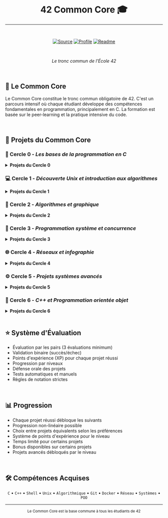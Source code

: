 <div align="center">

# 42 Common Core 🎓
---
<br>

[![Source](https://img.shields.io/badge/Source-Code_Projects-181717?logo=github&logoColor=white)](https://github.com/Xxzer042xX/42-Common-Core/tree/main)
[![Profile](https://img.shields.io/badge/Main-Profile-purple?logo=github&logoColor=white)](https://github.com/Xxzer042xX)
[![Readme](https://img.shields.io/badge/Readme-Project-181717?logo=github&logoColor=white)](https://github.com/Xxzer042xX/42-Common-Core/blob/main/README.md)

<br>

*Le tronc commun de l'École 42*
</div>
<br>

## 📘 Le Common Core
Le Common Core constitue le tronc commun obligatoire de 42. C'est un parcours intensif où chaque étudiant développe des compétences fondamentales en programmation, principalement en C. La formation est basée sur le peer-learning et la pratique intensive du code.

<br>

## 🎯 Projets du Common Core

### 🔰 Cercle 0 - *Les bases de la programmation en C*
<details>
<summary><strong>Projets du Cercle 0</strong></summary>

- [**libft**](https://github.com/Xxzer042xX/42-Common-Core/tree/main/libft)
  
  - Recréation des fonctions essentielles de la libc
  - Premier projet en C du cursus
  - Fondamentaux de la programmation en C
  - Gestion de la mémoire (malloc, free)
  - Manipulation de chaînes de caractères
  - Création et manipulation de listes chaînées
  - Fonctions de conversion de types
  - Implémentation de fonctions mathématiques de base
  - Gestion des erreurs et des cas limites
</details>

### 💻 Cercle 1 - *Découverte Unix et introduction aux algorithmes*
<details>
<summary><strong>Projets du Cercle 1</strong></summary>

- [**get_next_line**](https://github.com/Xxzer042xX/42-Common-Core/tree/main/get_next_line)
  - Lecture de fichier ligne par ligne
  - Gestion avancée des file descriptors
  - Allocation dynamique optimisée
  - Buffer management et memory leaks
  - Gestion de fichiers multiples simultanément
  - Utilisation des variables statiques
  - Optimisation des performances de lecture

- [**ft_printf**](https://github.com/42School/ft_printf)
  - Reproduction complète de printf
  - Gestion des fonctions variadiques
  - Parsing complexe de format
  - Gestion de multiples conversions (%s, %d, %x, etc.)
  - Gestion des flags de format (-, 0, ., *)
  - Optimisation des performances d'affichage
  - Gestion précise des types de données

- [**Born2beroot**](https://github.com/42School/Born2beroot)
  - Installation complète d'un système Debian/CentOS
  - Partitionnement avancé avec LVM
  - Configuration sécurisée de SSH
  - Mise en place d'un pare-feu UFW/Firewalld
  - Politique stricte de mots de passe avec PAM
  - Configuration de sudo avec règles strictes
  - Script de monitoring système
  - Configuration de WordPress avec Lighttpd/Apache
</details>

### 🌟 Cercle 2 - *Algorithmes et graphique*
<details>
<summary><strong>Projets du Cercle 2</strong></summary>

- [**push_swap**](https://github.com/Xxzer042xX/42-Common-Core/tree/main/push_swap)
  - Implémentation d'algorithmes de tri efficaces
  - Optimisation avec un nombre limité d'opérations
  - Manipulation de deux piles avec règles spécifiques
  - Analyse de complexité algorithmique
  - Gestion des cas d'erreur et de la mémoire
  - Développement d'une stratégie de tri optimale

- **Premier choix:**
  - [**minitalk**](https://github.com/42School/minitalk)
    - Communication entre processus via signaux Unix
    - Utilisation précise de SIGUSR1 et SIGUSR2
    - Gestion bit à bit des données
    - Transmission fiable de messages
    - Gestion des erreurs de transmission
    - Support Unicode et caractères spéciaux
  - *ou*
  - [**pipex**](https://github.com/42School/pipex)
    
    - Reproduction du comportement des pipes shell
    - Gestion des processus fils et père
    - Redirection des entrées/sorties
    - Exécution de commandes shell
    - Gestion des erreurs et des cas limites
    - Manipulation avancée des file descriptors

- **Second choix:**
  - [**so_long**](https://github.com/42School/so_long)
    
    - Création d'un jeu 2D avec MinilibX
    - Gestion complète des événements
    - Parsing de fichier map
    - Animation de sprites
    - Gestion des collisions
    - Path finding basique
    - Optimisation du rendu graphique
  - *ou*
  - [**FdF**](https://github.com/42School/fdf)
    - Représentation filaire 3D (Fil de Fer)
    - Transformations géométriques complexes
    - Projection isométrique et parallèle
    - Gestion avancée de la souris et du clavier
    - Parsing de fichiers de heightmap
    - Rotation et zoom du modèle
    - Gestion des couleurs et du gradient
  - *ou*
  - [**fractol**](https://github.com/42School/fractol)
    - Création de différentes fractales (Mandelbrot, Julia...)
    - Optimisation graphique poussée
    - Gestion avancée des couleurs et palettes
    - Zoom infini et déplacement fluide
    - Interaction en temps réel
    - Multithreading pour les performances
    - Paramètres modifiables en temps réel
</details>

### 🚀 Cercle 3 - *Programmation système et concurrence*
<details>
<summary><strong>Projets du Cercle 3</strong></summary>

- [**philosophers**](https://github.com/42School/philosophers)
  - Implémentation du problème des philosophes
  - Gestion fine des threads et mutex
  - Prévention des deadlocks
  - Synchronisation des processus
  - Gestion des ressources partagées
  - Optimisation des performances
  - Monitoring de l'état des philosophes
  - Gestion du temps précise

- [**minishell**](https://github.com/42School/minishell)
  - Création d'un shell complet style bash
  - Gestion du prompt et historique
  - Parsing complexe des commandes
  - Gestion des pipes et redirections
  - Variables d'environnement
  - Signaux et contrôle des processus
  - Builtins (cd, echo, export, etc.)
  - Gestion des quotes et caractères spéciaux
  - Expansion des variables
</details>

### 🌐 Cercle 4 - *Réseaux et infographie*
<details>
<summary><strong>Projets du Cercle 4</strong></summary>

- [**NetPractice**](https://github.com/42School/NetPractice)
  - Configuration réseau TCP/IP
  - Compréhension du modèle OSI
  - Calcul de masques de sous-réseau
  - Configuration de routage
  - Diagnostic des problèmes réseau
  - Topologie réseau
  - Sécurité réseau de base

- **Choix:**
  - [**cub3d**](https://github.com/42School/cub3d)
    
    - Moteur de raycasting comme Wolfenstein 3D
    - Rendu 3D temps réel
    - Textures sur les murs
    - Gestion des sprites et transparence
    - Parsing de fichier de configuration
    - Collisions et mouvements
    - Optimisation des performances
    - Minimap et éléments d'interface
  - *ou*
  - [**miniRT**](https://github.com/42School/miniRT)
    
    - Moteur de raytracing complet
    - Calculs vectoriels avancés
    - Multiples objets géométriques
    - Effets de lumière et ombres
    - Réflexions et transparence
    - Anti-aliasing
    - Multi-threading pour les performances
    - Format de scène personnalisé
</details>

### ⚙️ Cercle 5 - *Projets systèmes avancés*
<details>
<summary><strong>Projets du Cercle 5</strong></summary>

- [**inception**](https://github.com/42School/inception)
  - Configuration de containers Docker
  - Orchestration avec docker-compose
  - Administration système avancée
  - Configuration de Nginx, WordPress, MariaDB
  - Gestion des volumes persistants
  - Réseaux Docker personnalisés
  - SSL/TLS et sécurité
  - Scripts d'automatisation

- [**webserv**](https://github.com/42School/webserv)
  - Serveur HTTP complet en C++98
  - Gestion des requêtes HTTP
  - Configuration style Nginx
  - Support CGI complet
  - Gestion des sessions
  - Multiplexing des connexions
  - Gestion des erreurs HTTP
  - Tests de performances
</details>

### 🔄 Cercle 6 - *C++ et Programmation orientée objet*
<details>
<summary><strong>Projets du Cercle 6</strong></summary>

- [**ft_containers**](https://github.com/42School/ft_containers)
  - Implémentation des containers STL
  - Vector avec allocation dynamique
  - Map avec arbre rouge-noir
  - Stack et autres adaptateurs
  - Iterators et const_iterators
  - Templates avancés
  - RAII et exception safety
  - Tests de performances vs STL

- [**ft_irc**](https://github.com/42School/ft_irc)
  - Serveur IRC complet en C++98
  - Protocole IRC (RFC 1459)
  - Gestion des clients multiples
  - Commandes IRC standard
  - Channels et modes
  - Opérateurs et permissions
  - File transfer
  - Gestion des bans et kicks
</details>

<br>

## ⭐ Système d'Évaluation
- Évaluation par les pairs (3 évaluations minimum)
- Validation binaire (succès/échec)
- Points d'expérience (XP) pour chaque projet réussi
- Progression par niveaux
- Défense orale des projets
- Tests automatiques et manuels
- Règles de notation strictes

<br>

## 📊 Progression
- Chaque projet réussi débloque les suivants
- Progression non-linéaire possible
- Choix entre projets équivalents selon les préférences
- Système de points d'expérience pour le niveau
- Temps limité pour certains projets
- Bonus disponibles sur certains projets
- Projets avancés débloqués par le niveau

<br>

## 🛠️ Compétences Acquises
<div align="center">

`C` • `C++` • `Shell` • `Unix` • `Algorithmique` • `Git` • `Docker` • `Réseau` • `Systèmes` • `POO`
</div>

---
<div align="center">
<sub>Le Common Core est la base commune à tous les étudiants de 42</sub>
</div>
